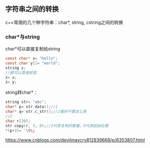 ## 字符串之间的转换
c++常用的几个种字符串：char*, string, cstring之间的转换
### char*与string
char\*可以直接复制给string  
```c
const char* x= "hello";   
const char y[]= "world";  
string z;    
//都可以直接赋值   
z= x;   
z= y;   
```   
string转char\*：   
```c
string str= "abc";   
char* p= str.data();//1   
char* q= str.c_str();//2最好不要这么做    
//3   
char r[20];   
str.copy(r, 3, 0);//3代表复制的数量，0代表起始位置  
*(p+3)= '\0\;   
```   
https://www.cnblogs.com/devilmaycry812839668/p/6353807.html